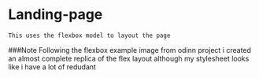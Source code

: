 # Landing-page
    This uses the flexbox model to layout the page 
###Note 
    Following the flexbox example image from odinn project i created an  almost complete replica of the  flex layout although my stylesheet looks like i have a lot of redudant
